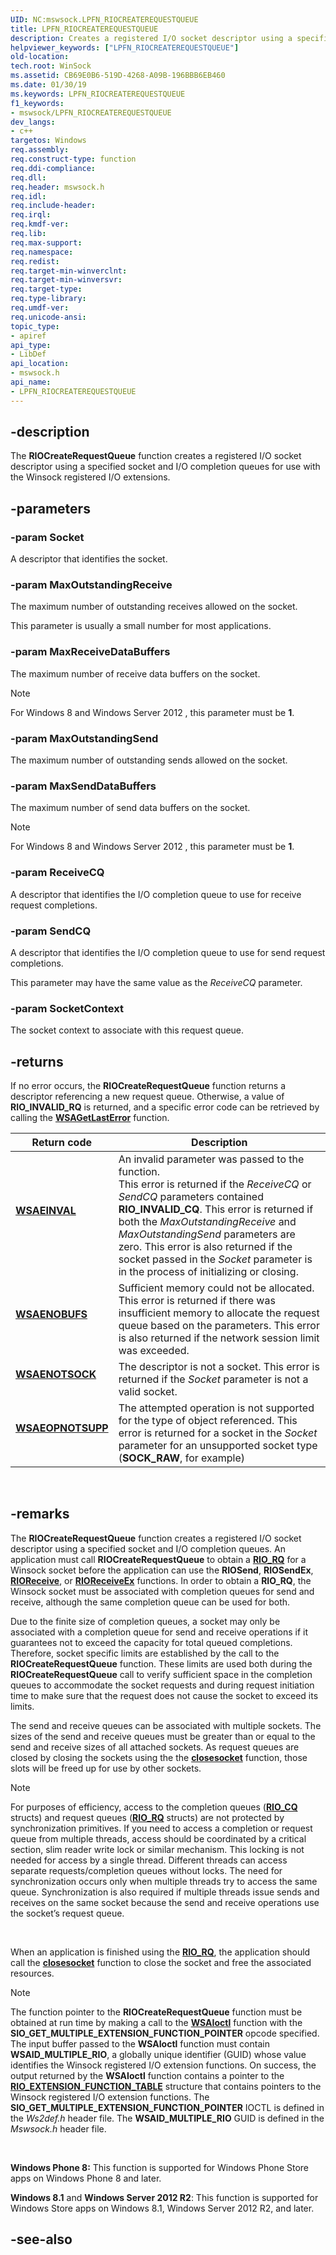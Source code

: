 ```yaml
---
UID: NC:mswsock.LPFN_RIOCREATEREQUESTQUEUE
title: LPFN_RIOCREATEREQUESTQUEUE
description: Creates a registered I/O socket descriptor using a specified socket and I/O completion queues for use with the Winsock registered I/O extensions.
helpviewer_keywords: ["LPFN_RIOCREATEREQUESTQUEUE"]
old-location: 
tech.root: WinSock
ms.assetid: CB69E0B6-519D-4268-A09B-196BBB6EB460
ms.date: 01/30/19
ms.keywords: LPFN_RIOCREATEREQUESTQUEUE
f1_keywords:
- mswsock/LPFN_RIOCREATEREQUESTQUEUE
dev_langs:
- c++
targetos: Windows
req.assembly: 
req.construct-type: function
req.ddi-compliance: 
req.dll: 
req.header: mswsock.h
req.idl: 
req.include-header: 
req.irql: 
req.kmdf-ver: 
req.lib: 
req.max-support: 
req.namespace: 
req.redist: 
req.target-min-winverclnt: 
req.target-min-winversvr: 
req.target-type: 
req.type-library: 
req.umdf-ver: 
req.unicode-ansi: 
topic_type:
- apiref
api_type:
- LibDef
api_location:
- mswsock.h
api_name:
- LPFN_RIOCREATEREQUESTQUEUE
---
```


## -description

The **RIOCreateRequestQueue** function creates a registered I/O socket descriptor using a specified socket and I/O completion queues for use with the Winsock registered I/O extensions.

## -parameters

### -param Socket

A descriptor that identifies the socket.

### -param MaxOutstandingReceive

The maximum number of outstanding receives allowed on the socket.

This parameter is usually a small number for most applications.

### -param MaxReceiveDataBuffers

The maximum number of receive data buffers on the socket.

> [!Note]  
> For Windows 8 and Windows Server 2012 , this parameter must be **1**.

### -param MaxOutstandingSend

The maximum number of outstanding sends allowed on the socket.

### -param MaxSendDataBuffers

The maximum number of send data buffers on the socket.

> [!Note]  
> For Windows 8 and Windows Server 2012 , this parameter must be **1**.

### -param ReceiveCQ

A descriptor that identifies the I/O completion queue to use for receive request completions.

### -param SendCQ

A descriptor that identifies the I/O completion queue to use for send request completions.

This parameter may have the same value as the *ReceiveCQ* parameter.

### -param SocketContext

The socket context to associate with this request queue.

## -returns

If no error occurs, the **RIOCreateRequestQueue** function returns a descriptor referencing a new request queue. Otherwise, a value of **RIO\_INVALID\_RQ** is returned, and a specific error code can be retrieved by calling the [**WSAGetLastError**](/windows/win32/api/winsock/nf-winsock-wsagetlasterror) function.



| Return code                                                                                                                                     | Description                                                                                                                                                                                                                                                                                                                                                                                                |
|-------------------------------------------------------------------------------------------------------------------------------------------------|------------------------------------------------------------------------------------------------------------------------------------------------------------------------------------------------------------------------------------------------------------------------------------------------------------------------------------------------------------------------------------------------------------|
| <dl> <dt>**[WSAEINVAL](/windows/win32/winsock/windows-sockets-error-codes-2#wsaeinval)**</dt> </dl>         | An invalid parameter was passed to the function. <br/> This error is returned if the *ReceiveCQ* or *SendCQ* parameters contained **RIO\_INVALID\_CQ**. This error is returned if both the *MaxOutstandingReceive* and *MaxOutstandingSend* parameters are zero. This error is also returned if the socket passed in the *Socket* parameter is in the process of initializing or closing.<br/> |
| <dl> <dt>**[WSAENOBUFS](/windows/win32/winsock/windows-sockets-error-codes-2#wsaenobufs)**</dt> </dl>       | Sufficient memory could not be allocated. This error is returned if there was insufficient memory to allocate the request queue based on the parameters. This error is also returned if the network session limit was exceeded. <br/>                                                                                                                                                                |
| <dl> <dt>**[WSAENOTSOCK](/windows/win32/winsock/windows-sockets-error-codes-2#wsaenotsock)**</dt> </dl>     | The descriptor is not a socket. This error is returned if the *Socket* parameter is not a valid socket.<br/>                                                                                                                                                                                                                                                                                         |
| <dl> <dt>**[WSAEOPNOTSUPP](/windows/win32/winsock/windows-sockets-error-codes-2#wsaeopnotsupp)**</dt> </dl> | The attempted operation is not supported for the type of object referenced. This error is returned for a socket in the *Socket* parameter for an unsupported socket type (**SOCK\_RAW**, for example)<br/>                                                                                                                                                                                           |



 

## -remarks

The **RIOCreateRequestQueue** function creates a registered I/O socket descriptor using a specified socket and I/O completion queues. An application must call **RIOCreateRequestQueue** to obtain a [**RIO\_RQ**](/windows/win32/winsock/riorqueue) for a Winsock socket before the application can use the **RIOSend**, **RIOSendEx**, [**RIOReceive**](/windows/win32/api/mswsock/nc-mswsock-lpfn_rioreceive), or [**RIOReceiveEx**](/windows/win32/api/mswsock/nc-mswsock-lpfn_rioreceiveex) functions. In order to obtain a **RIO\_RQ**, the Winsock socket must be associated with completion queues for send and receive, although the same completion queue can be used for both.

Due to the finite size of completion queues, a socket may only be associated with a completion queue for send and receive operations if it guarantees not to exceed the capacity for total queued completions. Therefore, socket specific limits are established by the call to the **RIOCreateRequestQueue** function. These limits are used both during the **RIOCreateRequestQueue** call to verify sufficient space in the completion queues to accommodate the socket requests and during request initiation time to make sure that the request does not cause the socket to exceed its limits.

The send and receive queues can be associated with multiple sockets. The sizes of the send and receive queues must be greater than or equal to the send and receive sizes of all attached sockets. As request queues are closed by closing the sockets using the the [**closesocket**](/windows/win32/api/winsock/nf-winsock-closesocket) function, those slots will be freed up for use by other sockets.

> [!Note]  
> For purposes of efficiency, access to the completion queues ([**RIO\_CQ**](/windows/win32/winsock/riocqueue) structs) and request queues ([**RIO\_RQ**](/windows/win32/winsock/riorqueue) structs) are not protected by synchronization primitives. If you need to access a completion or request queue from multiple threads, access should be coordinated by a critical section, slim reader write lock or similar mechanism. This locking is not needed for access by a single thread. Different threads can access separate requests/completion queues without locks. The need for synchronization occurs only when multiple threads try to access the same queue. Synchronization is also required if multiple threads issue sends and receives on the same socket because the send and receive operations use the socket’s request queue.

 

When an application is finished using the [**RIO\_RQ**](/windows/win32/winsock/riorqueue), the application should call the [**closesocket**](/windows/win32/api/winsock/nf-winsock-closesocket) function to close the socket and free the associated resources.

> [!Note]  
> The function pointer to the **RIOCreateRequestQueue** function must be obtained at run time by making a call to the [**WSAIoctl**](/windows/win32/api/winsock2/nf-winsock2-wsaioctl) function with the **SIO\_GET\_MULTIPLE\_EXTENSION\_FUNCTION\_POINTER** opcode specified. The input buffer passed to the **WSAIoctl** function must contain **WSAID\_MULTIPLE\_RIO**, a globally unique identifier (GUID) whose value identifies the Winsock registered I/O extension functions. On success, the output returned by the **WSAIoctl** function contains a pointer to the [**RIO\_EXTENSION\_FUNCTION\_TABLE**](/windows/win32/api/mswsock/ns-mswsock-rio_extension_function_table) structure that contains pointers to the Winsock registered I/O extension functions. The **SIO\_GET\_MULTIPLE\_EXTENSION\_FUNCTION\_POINTER** IOCTL is defined in the *Ws2def.h* header file. The **WSAID\_MULTIPLE\_RIO** GUID is defined in the *Mswsock.h* header file.

 

**Windows Phone 8:** This function is supported for Windows Phone Store apps on Windows Phone 8 and later.

**Windows 8.1** and **Windows Server 2012 R2**: This function is supported for Windows Store apps on Windows 8.1, Windows Server 2012 R2, and later.


## -see-also

